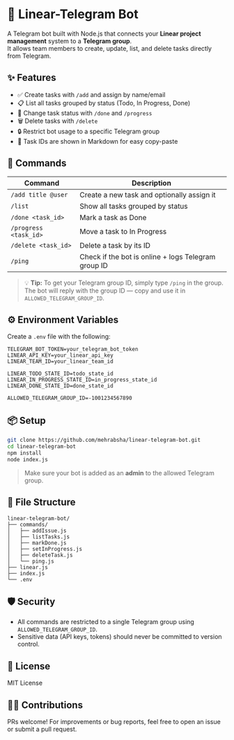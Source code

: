 # 📡 Linear-Telegram Bot

A Telegram bot built with Node.js that connects your **Linear project management** system to a **Telegram group**.  
It allows team members to create, update, list, and delete tasks directly from Telegram.

## ✨ Features

- ✅ Create tasks with `/add` and assign by name/email
- 📋 List all tasks grouped by status (Todo, In Progress, Done)
- 🔄 Change task status with `/done` and `/progress`
- 🗑️ Delete tasks with `/delete`
- 🔒 Restrict bot usage to a specific Telegram group
- 📎 Task IDs are shown in Markdown for easy copy-paste

## 🚀 Commands

| Command               | Description                                         |
| --------------------- | --------------------------------------------------- |
| `/add title @user`    | Create a new task and optionally assign it          |
| `/list`               | Show all tasks grouped by status                    |
| `/done <task_id>`     | Mark a task as Done                                 |
| `/progress <task_id>` | Move a task to In Progress                          |
| `/delete <task_id>`   | Delete a task by its ID                             |
| `/ping`               | Check if the bot is online + logs Telegram group ID |

> 💡 **Tip:** To get your Telegram group ID, simply type `/ping` in the group. The bot will reply with the group ID — copy and use it in `ALLOWED_TELEGRAM_GROUP_ID`.

## ⚙️ Environment Variables

Create a `.env` file with the following:

```env
TELEGRAM_BOT_TOKEN=your_telegram_bot_token
LINEAR_API_KEY=your_linear_api_key
LINEAR_TEAM_ID=your_linear_team_id

LINEAR_TODO_STATE_ID=todo_state_id
LINEAR_IN_PROGRESS_STATE_ID=in_progress_state_id
LINEAR_DONE_STATE_ID=done_state_id

ALLOWED_TELEGRAM_GROUP_ID=-1001234567890
```

## 📦 Setup

```bash
git clone https://github.com/mehrabsha/linear-telegram-bot.git
cd linear-telegram-bot
npm install
node index.js
```

> Make sure your bot is added as an **admin** to the allowed Telegram group.

## 📁 File Structure

```
linear-telegram-bot/
├── commands/
│   ├── addIssue.js
│   ├── listTasks.js
│   ├── markDone.js
│   ├── setInProgress.js
│   ├── deleteTask.js
│   └── ping.js
├── linear.js
├── index.js
└── .env
```

## 🛡️ Security

- All commands are restricted to a single Telegram group using `ALLOWED_TELEGRAM_GROUP_ID`.
- Sensitive data (API keys, tokens) should never be committed to version control.

## 📄 License

MIT License

## 👨‍💻 Contributions

PRs welcome! For improvements or bug reports, feel free to open an issue or submit a pull request.
